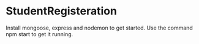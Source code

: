 # StudentRegisteration
Install mongoose, express and nodemon to get started. Use the command npm start to get it running.
